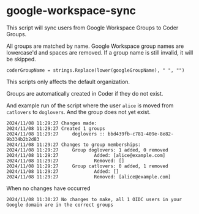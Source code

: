 # google-workspace-sync

This script will sync users from Google Workspace Groups to Coder Groups.

All groups are matched by name. Google Workspace group names are lowercase'd and
spaces are removed. If a group name is still invalid, it will be skipped.

`coderGroupName = strings.Replace(lower(googleGroupName), " ", "")`


This scripts only affects the default organization.

Groups are automatically created in Coder if they do not exist.

And example run of the script where the user `alice` is moved from `catlovers` to
`doglovers`. And the group does not yet exist.

```
2024/11/08 11:29:27 Changes made:
2024/11/08 11:29:27 Created 1 groups
2024/11/08 11:29:27     doglovers :: bbd439fb-c781-409e-8e82-9b334b2b2d83
2024/11/08 11:29:27 Changes to group memberships:
2024/11/08 11:29:27     Group doglovers: 1 added, 0 removed
2024/11/08 11:29:27             Added: [alice@example.com]
2024/11/08 11:29:27             Removed: []
2024/11/08 11:29:27     Group catlovers: 0 added, 1 removed
2024/11/08 11:29:27             Added: []
2024/11/08 11:29:27             Removed: [alice@example.com]
```

When no changes have occurred
```
2024/11/08 11:30:27 No changes to make, all 1 OIDC users in your Google domain are in the correct groups
```